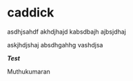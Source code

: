 # caddick

asdhjsahdf
akhdjhajd
kabsdbajh
ajbsjdhaj

askjhdjshaj
absdhgahhg
vashdjsa


***Test***

Muthukumaran